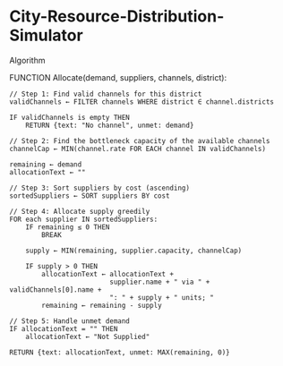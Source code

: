 # City-Resource-Distribution-Simulator

Algorithm

FUNCTION Allocate(demand, suppliers, channels, district):

    // Step 1: Find valid channels for this district
    validChannels ← FILTER channels WHERE district ∈ channel.districts

    IF validChannels is empty THEN
        RETURN {text: "No channel", unmet: demand}

    // Step 2: Find the bottleneck capacity of the available channels
    channelCap ← MIN(channel.rate FOR EACH channel IN validChannels)

    remaining ← demand
    allocationText ← ""

    // Step 3: Sort suppliers by cost (ascending)
    sortedSuppliers ← SORT suppliers BY cost

    // Step 4: Allocate supply greedily
    FOR each supplier IN sortedSuppliers:
        IF remaining ≤ 0 THEN
            BREAK

        supply ← MIN(remaining, supplier.capacity, channelCap)

        IF supply > 0 THEN
            allocationText ← allocationText + 
                             supplier.name + " via " + validChannels[0].name +
                             ": " + supply + " units; "
            remaining ← remaining - supply

    // Step 5: Handle unmet demand
    IF allocationText = "" THEN
        allocationText ← "Not Supplied"

    RETURN {text: allocationText, unmet: MAX(remaining, 0)}
